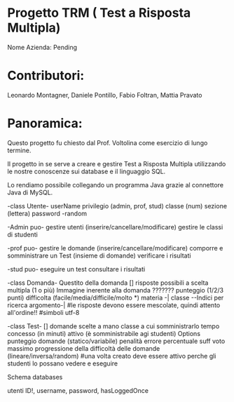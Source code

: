 # Progetto TRM ( Test a Risposta Multipla)

Nome Azienda: Pending

# Contributori:
Leonardo Montagner, Daniele Pontillo, Fabio Foltran, Mattia Pravato

# Panoramica:
Questo progetto fu chiesto dal Prof. Voltolina come esercizio di lungo termine.

Il progetto in se serve a creare e gestire Test a Risposta Multipla utilizzando le nostre conoscenze sui database e il linguaggio SQL.

Lo rendiamo possibile collegando un programma Java grazie al connettore Java di MySQL.

-class Utente-
userName
privilegio  (admin, prof, stud)
classe (num)
sezione (lettera)
password -random

-Admin puo-
gestire utenti (inserire/cancellare/modificare)
gestire le classi di studenti

-prof puo-
gestire le domande  (inserire/cancellare/modificare)
comporre e somministrare un Test (insieme di domande)
verificare i risultati

-stud puo-
eseguire un test
consultare i risultati

-class Domanda-
Questito della domanda
[] risposte possibili a scelta multipla (1 o più)
Immagine inerente alla domanda ???????
punteggio (1/2/3 punti)
difficolta (facile/media/difficile/molto *)
materia  -|
classe   --Indici per ricerca
argomento-|
#le risposte devono essere mescolate, quindi attento all'ordine!!
#simboli utf-8

-class Test-
[] domande scelte a mano
classe a cui somministrarlo
tempo concesso (in minuti)
attivo (è somministrabile agi studenti)
Options
punteggio domande (statico/variabile)
penalità errore
percentuale suff
voto massimo
progressione della difficoltà delle domande (lineare/inversa/random)
#una volta creato deve essere attivo perche gli studenti lo possano vedere e eseguire


Schema databases

utenti
ID!, username, password, hasLoggedOnce

